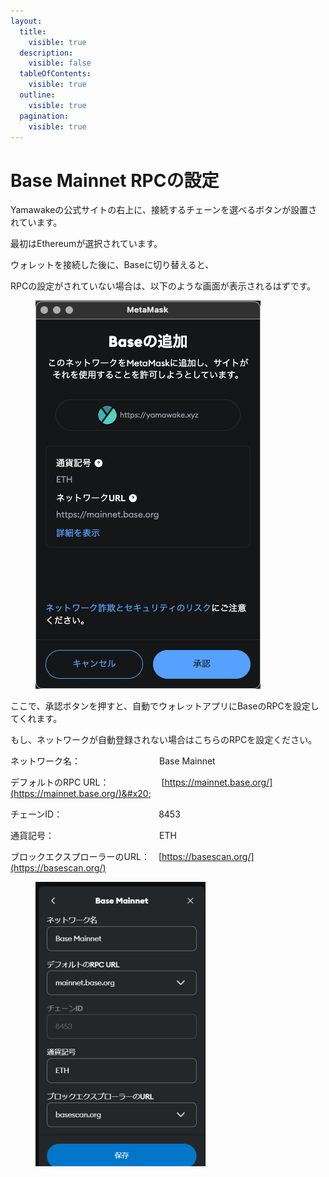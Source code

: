 ```yaml
---
layout:
  title:
    visible: true
  description:
    visible: false
  tableOfContents:
    visible: true
  outline:
    visible: true
  pagination:
    visible: true
---
```


# Base Mainnet RPCの設定

Yamawakeの公式サイトの右上に、接続するチェーンを選べるボタンが設置されています。

最初はEthereumが選択されています。

ウォレットを接続した後に、Baseに切り替えると、

RPCの設定がされていない場合は、以下のような画面が表示されるはずです。

<figure><img src="../../../.gitbook/assets/スクリーンショット 2025-02-23 21.26.27.png" alt=""><figcaption></figcaption></figure>

ここで、承認ボタンを押すと、自動でウォレットアプリにBaseのRPCを設定してくれます。

もし、ネットワークが自動登録されない場合はこちらのRPCを設定ください。&#x20;

ネットワーク名：　　　　　　　　　Base Mainnet&#x20;

デフォルトのRPC URL：　　　　　　[https://mainnet.base.org/](https://mainnet.base.org/)&#x20;

チェーンID：　　　　　　　　　　　8453&#x20;

通貨記号：　　　　　　　　　　　　ETH&#x20;

ブロックエクスプローラーのURL：　[https://basescan.org/](https://basescan.org/)

<figure><img src="../../../.gitbook/assets/image (5) (1).png" alt=""><figcaption></figcaption></figure>
